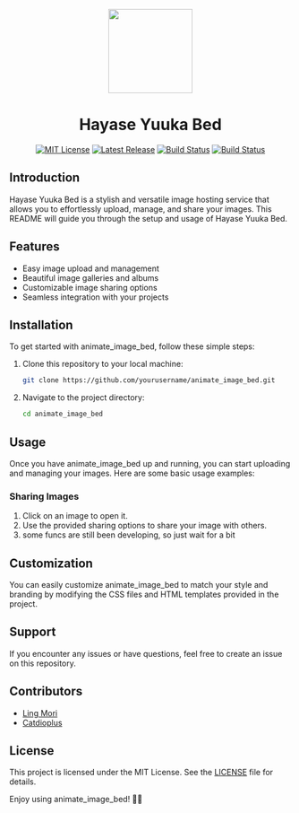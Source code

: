 
<p align="center">
  <img src="./resources/yuuka.png" width="150">
  <h1 align="center">Hayase Yuuka Bed</h1>
</p>
<p align="center">
  <a href="https://github.com/lingMori/Animate-Image-Bed/blob/main/LICENSE"><img alt="MIT License" src="https://img.shields.io/badge/license-MIT-blue.svg" /></a>
  <a href="https://github.com/lingMori/Animate-Image-Bed/tree/main"><img alt="Latest Release" src="https://img.shields.io/badge/python-3.9.6-green" /></a>
  <a href="https://github.com/lingMori/Animate-Image-Bed/tree/main"><img alt="Build Status" src="https://img.shields.io/badge/latest%20update-2023.11.15-orange" /></a>
  <a href="https://github.com/lingMori/Animate-Image-Bed/tree/main"><img alt="Build Status" src="https://img.shields.io/badge/version-0.2.5-CC0000" /></a>
</p>




## Introduction
Hayase Yuuka Bed is a stylish and versatile image hosting service that allows you to effortlessly upload, manage, and share your images. This README will guide you through the setup and usage of Hayase Yuuka Bed.


## Features
- Easy image upload and management
- Beautiful image galleries and albums
- Customizable image sharing options
- Seamless integration with your projects

## Installation
To get started with animate_image_bed, follow these simple steps:

1. Clone this repository to your local machine:

   ```bash
   git clone https://github.com/yourusername/animate_image_bed.git
   ```

2. Navigate to the project directory:

   ```bash
   cd animate_image_bed
   ```

## Usage
Once you have animate_image_bed up and running, you can start uploading and managing your images. Here are some basic usage examples:


### Sharing Images
1. Click on an image to open it.
2. Use the provided sharing options to share your image with others.
3. some funcs are still been developing, so just wait for a bit

## Customization
You can easily customize animate_image_bed to match your style and branding by modifying the CSS files and HTML templates provided in the project.

## Support
If you encounter any issues or have questions, feel free to create an issue on this repository.

## Contributors
- [Ling Mori](https://github.com/lingMori)
- [Catdioplus](https://github.com/catdioplus)

## License
This project is licensed under the MIT License. See the [LICENSE](./LICENSE) file for details.

Enjoy using animate_image_bed! 📸✨
